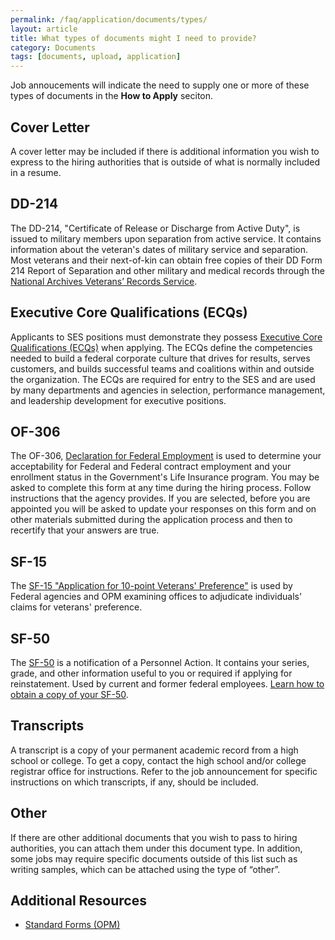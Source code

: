 ```yaml
---
permalink: /faq/application/documents/types/
layout: article
title: What types of documents might I need to provide?
category: Documents
tags: [documents, upload, application]
---
```


Job annoucements will indicate the need to supply one or more of these types of documents in the **How to Apply** seciton.

## Cover Letter

A cover letter may be included if there is additional information you wish to express to the hiring authorities that is outside of what is normally included in a resume.


## DD-214

The DD-214, "Certificate of Release or Discharge from Active Duty", is issued to military members upon separation from active service. It contains information about the veteran's dates of military service and separation. Most veterans and their next-of-kin can obtain free copies of their DD Form 214 Report of Separation and other military and medical records through the [National Archives Veterans’ Records Service](http://www.archives.gov/veterans/military-service-records/).


## Executive Core Qualifications (ECQs)

Applicants to SES positions must demonstrate they possess [Executive Core Qualifications (ECQs)](https://www.opm.gov/policy-data-oversight/senior-executive-service/executive-core-qualifications/) when applying. The ECQs define the competencies needed to build a federal corporate culture that drives for results, serves customers, and builds successful teams and coalitions within and outside the organization. The ECQs are required for entry to the SES and are used by many departments and agencies in selection, performance management, and leadership development for executive positions.


## OF-306

The OF-306, [Declaration for Federal Employment](https://www.opm.gov/forms/Optional-forms/) is used to determine your acceptability for Federal and Federal contract employment and your enrollment status in the Government's Life Insurance program. You may be asked to complete this form at any time during the hiring process. Follow instructions that the agency provides. If you are selected, before you are appointed you will be asked to update your responses on this form and on other materials submitted during the application process and then to recertify that your answers are true.


## SF-15

The [SF-15 "Application for 10-point Veterans' Preference"](https://www.opm.gov/forms/standard-forms/) is used by Federal agencies and OPM examining offices to adjudicate individuals' claims for veterans' preference.


## SF-50

The [SF-50](https://www.opm.gov/forms/standard-forms/) is a notification of a Personnel Action. It contains your series, grade, and other information useful to you or required if applying for reinstatement. Used by current and former federal employees. [Learn how to obtain a copy of your SF-50](http://www.archives.gov/st-louis/civilian-personnel/index.html).


## Transcripts

A transcript is a copy of your permanent academic record from a high school or college. To get a copy, contact the high school and/or college registrar office for instructions. Refer to the job announcement for specific instructions on which transcripts, if any, should be included.

## Other

If there are other additional documents that you wish to pass to hiring authorities, you can attach them under this document type. In addition, some jobs may require specific documents outside of this list such as writing samples, which can be attached using the type of “other”.



## Additional Resources

* [Standard Forms (OPM)](https://www.opm.gov/forms/standard-forms/)